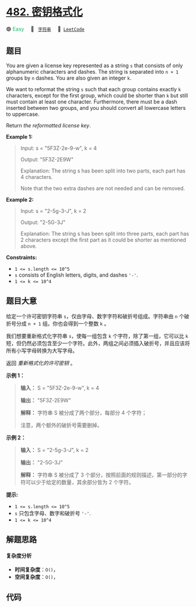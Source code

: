 # [482. 密钥格式化](https://leetcode.com/problems/license-key-formatting)

🟢 <font color=#15bd66>Easy</font>&emsp; 🔖&ensp; [`字符串`](/leetcode/outline/tag/string.md)&emsp; 🔗&ensp;[`LeetCode`](https://leetcode.com/problems/license-key-formatting)

## 题目

You are given a license key represented as a string `s` that consists of only
alphanumeric characters and dashes. The string is separated into `n + 1`
groups by `n` dashes. You are also given an integer `k`.

We want to reformat the string `s` such that each group contains exactly `k`
characters, except for the first group, which could be shorter than `k` but
still must contain at least one character. Furthermore, there must be a dash
inserted between two groups, and you should convert all lowercase letters to
uppercase.

Return _the reformatted license key_.



**Example 1:**

> Input: s = "5F3Z-2e-9-w", k = 4
> 
> Output: "5F3Z-2E9W"
> 
> Explanation: The string s has been split into two parts, each part has 4 characters.
> 
> Note that the two extra dashes are not needed and can be removed.

**Example 2:**

> Input: s = "2-5g-3-J", k = 2
> 
> Output: "2-5G-3J"
> 
> Explanation: The string s has been split into three parts, each part has 2 characters except the first part as it could be shorter as mentioned above.

**Constraints:**

  * `1 <= s.length <= 10^5`
  * `s` consists of English letters, digits, and dashes `'-'`.
  * `1 <= k <= 10^4`


## 题目大意

给定一个许可密钥字符串 `s`，仅由字母、数字字符和破折号组成。字符串由 `n` 个破折号分成 `n + 1` 组。你也会得到一个整数 `k` 。

我们想要重新格式化字符串 `s`，使每一组包含 `k` 个字符，除了第一组，它可以比 `k`
短，但仍然必须包含至少一个字符。此外，两组之间必须插入破折号，并且应该将所有小写字母转换为大写字母。

返回 _重新格式化的许可密钥_ 。



**示例 1：**

> 
> 
> 
> 
> 
> **输入：** S = "5F3Z-2e-9-w", k = 4
> 
> **输出：** "5F3Z-2E9W"
> 
> **解释：** 字符串 S 被分成了两个部分，每部分 4 个字符；
> 
> > 
>  注意，两个额外的破折号需要删掉。
> 
> 

**示例 2：**

> 
> 
> 
> 
> 
> **输入：** S = "2-5g-3-J", k = 2
> 
> **输出：** "2-5G-3J"
> 
> **解释：** 字符串 S 被分成了 3 个部分，按照前面的规则描述，第一部分的字符可以少于给定的数量，其余部分皆为 2 个字符。
> 
> 



**提示:**

  * `1 <= s.length <= 10^5`
  * `s` 只包含字母、数字和破折号 `'-'`.
  * `1 <= k <= 10^4`


## 解题思路

#### 复杂度分析

- **时间复杂度**：`O()`，
- **空间复杂度**：`O()`，

## 代码

```javascript

```